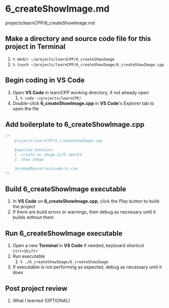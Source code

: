 # 6_createShowImage.md

projects/learnCPP/6_createShowImage.md

## Make a directory and source code file for this project in **Terminal**
1. `% mkdir ~/projects/learnCPP/6_createShowImage`
2. `% touch ~/projects/learnCPP/6_createShowImage/6_createShowImage.cpp`

## Begin coding in **VS Code**
3. Open **VS Code** in learnCPP working directory, if not already open
    1. `% code ~/projects/learnCPP/`
4. Double-click **6_createShowImage.cpp** in **VS Code**'s *Explorer* tab to open the file

## Add boilerplate to **6_createShowImage.cpp**
```c++
/* 
    projects/learnCPP/6_createShowImage.cpp

    Expected behavior:
    1. create an image with openCV
    2. show image

    Jeremy@MooreCreativeArts.com
*/
```

## Build **6_createShowImage** executable
1. In **VS Code** on **6_createShowImage.cpp**, click the *Play* button to build the project
2. If there are build errors or warnings, then debug as necessary until it builds without them

## Run **6_createShowImage** executable
1. Open a new **Terminal** in **VS Code** if needed, keyboard shortcut ``Ctrl+Shift+` ``
2. Run executable
    1. `% ./6_createShowImage/6_createShowImage`
3. If executable is not performing as expected, debug as necessary until it does

## Post project review
1. What I learned (OPTIONAL)